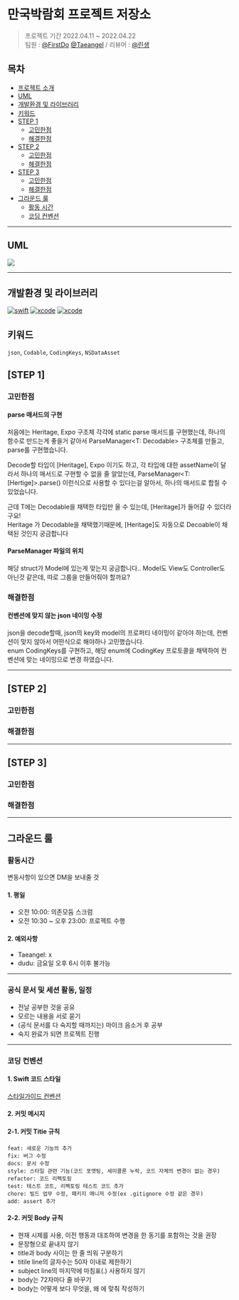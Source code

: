 # 만국박람회 프로젝트 저장소

> 프로젝트 기간 2022.04.11 ~ 2022.04.22 </br>
팀원 : [@FirstDo](https://github.com/FirstDo) [@Taeangel](https://github.com/Taeangel) / 리뷰어 : [@린생](https://github.com/jungseungyeo)

## 목차

- [프로젝트 소개](#프로젝트-소개)
- [UML](#UML)
- [개발환경 및 라이브러리](#개발환경-및-라이브러리)
- [키워드](#키워드)
- [STEP 1](#step-1)
    + [고민한점](#고민한점)
    + [해결한점](#해결한점)
- [STEP 2](#step-2)
    + [고민한점](#고민한점)
    + [해결한점](#해결한점)
- [STEP 3](#step-3)
    + [고민한점](#고민한점)
    + [해결한점](#해결한점)
- [그라운드 룰](#그라운드-룰)
    + [활동 시간](#활동-시간)
    + [코딩 컨벤션](#코딩-컨벤션) 

---
## UML
![](https://i.imgur.com/uqOhKP2.png)

---

## 개발환경 및 라이브러리

[![swift](https://img.shields.io/badge/swift-5.0-orange)]() [![xcode](https://img.shields.io/badge/Xcode-13.0-blue)]() [![xcode](https://img.shields.io/badge/iOS-14.0-yellow)]()

## 키워드
`json`, `Codable`, `CodingKeys`, `NSDataAsset`

## [STEP 1]

### 고민한점

#### parse 매서드의 구현

처음에는 Heritage, Expo 구조체 각각에 static parse 매서드를 구현했는데, 하나의 함수로 만드는게 좋을거 같아서 ParseManager<T: Decodable> 구조체를 만들고, parse를 구현했습니다.

Decode할 타입이 [Heritage], Expo 이기도 하고, 각 타입에 대한 assetName이 달라서 하나의 매서드로 구현할 수 없을 줄 알았는데, ParseManager<T: [Hertige]>.parse() 이런식으로 사용할 수 있다는걸 알아서, 하나의 매서드로 합칠 수 있었습니다.

근데 T에는 Decodable을 채택한 타입만 올 수 있는데, [Heritage]가 들어갈 수 있더라구요!  
Heritage 가 Decodable을 채택했기때문에, [Heritage]도 자동으로 Decoable이 채택된 것인지 궁금합니다

#### ParseManager 파일의 위치

해당 struct가 Model에 있는게 맞는지 궁금합니다..
Model도 View도 Controller도 아닌것 같은데, 따로 그룹을 만들어줘야 할까요?

### 해결한점 

#### 컨벤션에 맞지 않는 json 네이밍 수정

json을 decode할때, json의 key와 model의 프로퍼티 네이밍이 같아야 하는데, 컨벤션이 맞지 않아서 어떤식으로 해야하나 고민했습니다.  
enum CodingKeys를 구현하고, 해당 enum에 CodingKey 프로토콜을 채택하여 컨벤션에 맞는 네이밍으로 변경 하였습니다.

---

## [STEP 2]

### 고민한점

### 해결한점
---

## [STEP 3]

### 고민한점

### 해결한점

---

## 그라운드 룰

### 활동시간
변동사항이 있으면 DM을 보내줄 것

#### 1. 평일
- 오전 10:00: 의존모둠 스크럼
- 오전 10:30 ~ 오후 23:00: 프로젝트 수행

#### 2. 예외사항
- Taeangel: x
- dudu: 금요일 오후 6시 이후 불가능
---

### 공식 문서 및 세션 활동, 일정
- 전날 공부한 것을 공유
- 모르는 내용을 서로 묻기
- (공식 문서를 다 숙지할 때까지는) 마이크 음소거 후 공부
- 숙지 완료가 되면 프로젝트 진행
---

### 코딩 컨벤션
#### 1. Swift 코드 스타일
[스타일가이드 컨벤션](https://github.com/StyleShare/swift-style-guide#%EC%A4%84%EB%B0%94%EA%BF%88)

#### 2. 커밋 메시지
#### 2-1. 커밋 Titie 규칙
```
feat: 새로운 기능의 추가
fix: 버그 수정
docs: 문서 수정
style: 스타일 관련 기능(코드 포맷팅, 세미콜론 누락, 코드 자체의 변경이 없는 경우)
refactor: 코드 리펙토링
test: 테스트 코트, 리펙토링 테스트 코드 추가
chore: 빌드 업무 수정, 패키지 매니저 수정(ex .gitignore 수정 같은 경우)
add: assert 추가
```

#### 2-2. 커밋 Body 규칙
- 현재 시제를 사용, 이전 행동과 대조하여 변경을 한 동기를 포함하는 것을 권장
- 문장형으로 끝내지 않기
- title과 body 사이는 한 줄 띄워 구분하기
- titile line의 글자수는 50자 이내로 제한하기
- subject line의 마지막에 마침표(.) 사용하지 않기
- body는 72자마다 줄 바꾸기
- body는 어떻게 보다 무엇을, 왜 에 맞춰 작성하기


